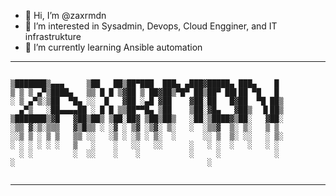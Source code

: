 - 👋 Hi, I’m @zaxrmdn
- 👀 I’m interested in Sysadmin, Devops, Cloud Engginer, and IT infrastrukture
- 🌱 I’m currently learning Ansible automation
---
```

▒███████▒▄▄▄     ▒██   ██▒██▀███  ███▄ ▄███▓█████▄ ███▄    █ 
▒ ▒ ▒ ▄▀▒████▄   ▒▒ █ █ ▒▓██ ▒ ██▓██▒▀█▀ ██▒██▀ ██▌██ ▀█   █ 
░ ▒ ▄▀▒░▒██  ▀█▄ ░░  █   ▓██ ░▄█ ▓██    ▓██░██   █▓██  ▀█ ██▒
  ▄▀▒   ░██▄▄▄▄██ ░ █ █ ▒▒██▀▀█▄ ▒██    ▒██░▓█▄   ▓██▒  ▐▌██▒
▒███████▒▓█   ▓██▒██▒ ▒██░██▓ ▒██▒██▒   ░██░▒████▓▒██░   ▓██░
░▒▒ ▓░▒░▒▒▒   ▓▒█▒▒ ░ ░▓ ░ ▒▓ ░▒▓░ ▒░   ░  ░▒▒▓  ▒░ ▒░   ▒ ▒ 
░░▒ ▒ ░ ▒ ▒   ▒▒ ░░   ░▒ ░ ░▒ ░ ▒░  ░      ░░ ▒  ▒░ ░░   ░ ▒░
░ ░ ░ ░ ░ ░   ▒   ░    ░   ░░   ░░      ░   ░ ░  ░   ░   ░ ░ 
  ░ ░         ░  ░░    ░    ░           ░     ░            ░ 
░                                           ░                


```
---
<!---
ZakRmdn/ZakRmdn is a ✨ special ✨ repository because its `README.md` (this file) appears on your GitHub profile.
You can click the Preview link to take a look at your changes.
--->
